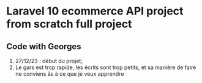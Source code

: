 # Laravel 10 ecommerce API project from scratch full project

## Code with Georges

1. 27/12/23 : début du projet;
2. Le gars est trop rapide, les écrits sont trop petits, et sa manière de faire ne conviens âs à ce que je veux apprendre
